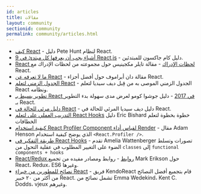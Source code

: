 ```yaml
---
id: articles
title: مقالات
layout: community
sectionid: community
permalink: community/articles.html
---
```


- [كيف React](https://github.com/petehunt/react-howto) - دليل Pete Hunt لنظام React.
- [9 أشياء يجب أن يعرفها كل مبتدئ في React.js](https://camjackson.net/post/9-things-every-reactjs-beginner-should-know) - دليل كام جاكسون للمبتدئين.
- [React لحظات الإدراك](https://tylermcginnis.com/react-aha-moments/) - مقالة تايلر مكجينيس حول مجموعته من لحظات الإدراك مع React.
- [ما لا تعرفه عن React](https://medium.com/@dan_abramov/youre-missing-the-point-of-react-a20e34a51e1a) - مقالة دان أبراموف حول أفضل أجزاء React.
- [الجدول الزمني لتعلم React](https://daveceddia.com/timeline-for-learning-react/) - الجدول الزمني الموصى به من قِبل ديف سيديا لتعلم React ونظامه.
- [تطوير بسيط بـ React في 2017](https://hackernoon.com/simple-react-development-in-2017-113bd563691f) - دليل جوشوا كومو لعرض مدى سهولة بدء التطوير بـ React.
- [دليل مرئي للحالة في React](https://daveceddia.com/visual-guide-to-state-in-react/) - دليل ديف سيديا المرئي للحالة في React.
- [التدريب العملي على لتعلم React Hooks](https://www.telerik.com/kendo-react-ui/react-hooks-guide/) دليل Eric Bishard خطوة بخطوة لتعلم الخطافات
- [كيفية استخدام React Profiler Component لقياس أداء Render](https://medium.com/@adamhenson/how-to-use-the-react-profiler-component-to-measure-performance-improvements-from-hooks-d43b7092d7a8) - مقال Adam Henson الذي يوضح كيفية استخدام `<React.Profiler />`.
- [طريقة التفكير في React Hooks](https://wattenberger.com/blog/react-hooks) - تقدم Amelia Wattenberger تصورات وتسلط الضوء على التغيير المطلوب في عقلية التحول من `classes` إلى `functional components + hooks`
- [React/Redux روابط](https://github.com/markerikson/react-redux-links) - روابط ومصادر مفيده من تجميع Mark Erikson حول React، Redux، ES6 وغيرها.
- [نصائح للمطورين من خبراء React](https://www.telerik.com/kendo-react-ui/react-best-practices-and-productivity-tips/) - فريق KendoReact قام بتجميع أفضل النصائح من أكثر من ٢٠ خبير React. تشمل نصائح من Emma Wedekind، Kent C. Dodds، vjeux وغيرهم.
